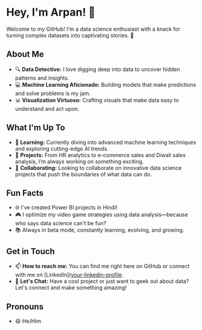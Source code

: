 # Hey, I'm Arpan! 👋

Welcome to my GitHub! I'm a data science enthusiast with a knack for turning complex datasets into captivating stories. 🚀

## About Me

- 🔍 **Data Detective:** I love digging deep into data to uncover hidden patterns and insights.
- 💻 **Machine Learning Aficionado:** Building models that make predictions and solve problems is my jam.
- 📊 **Visualization Virtuoso:** Crafting visuals that make data easy to understand and act upon.

## What I'm Up To

- 🌱 **Learning:** Currently diving into advanced machine learning techniques and exploring cutting-edge AI trends.
- 🔬 **Projects:** From HR analytics to e-commerce sales and Diwali sales analysis, I’m always working on something exciting.
- 🤝 **Collaborating:** Looking to collaborate on innovative data science projects that push the boundaries of what data can do.

## Fun Facts

- 🌐 I've created Power BI projects in Hindi!
- 🎮 I optimize my video game strategies using data analysis—because who says data science can't be fun?
- 📚 Always in beta mode, constantly learning, evolving, and growing.

## Get in Touch

- 📫 **How to reach me:** You can find me right here on GitHub or connect with me on [LinkedIn]([your-linkedin-profile](https://www.linkedin.com/in/arpandas2003/).
- 💬 **Let's Chat:** Have a cool project or just want to geek out about data? Let's connect and make something amazing!

## Pronouns

- 😄 He/Him
